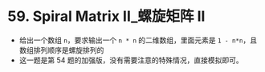# 59. Spiral Matrix II_螺旋矩阵 II

- 给出⼀个数组 `n`，要求输出⼀个 `n * n` 的⼆维数组，⾥⾯元素是 `1 - n*n`，且数组排列顺序是螺旋排列的
- 这⼀题是第 54 题的加强版，没有需要注意的特殊情况，直接模拟即可。



